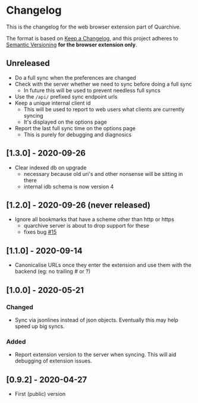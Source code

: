 # Changelog

This is the changelog for the web browser extension part of Quarchive.

The format is based on [Keep a
Changelog](https://keepachangelog.com/en/1.0.0/), and this project adheres to
[Semantic Versioning](https://semver.org/spec/v2.0.0.html) **for the browser
extension only**.

## Unreleased

- Do a full sync when the preferences are changed
- Check with the server whether we need to sync before doing a full sync
  - In future this will be used to prevent needless full syncs
- Use the `/api/` prefixed sync endpoint urls
- Keep a unique internal client id
  - This will be used to report to web users what clients are currently syncing
  - It's displayed on the options page
- Report the last full sync time on the options page
  - This is purely for debugging and diagnosics

## [1.3.0] - 2020-09-26

- Clear indexed db on upgrade
  - necessary because old uri's and other nonsense will be sitting in there
  - internal idb schema is now version 4

## [1.2.0] - 2020-09-26 (never released)

- Ignore all bookmarks that have a scheme other than http or https
  - quarchive server is about to drop support for these
  - fixes bug [#15](https://github.com/calpaterson/quarchive/issues/15)

## [1.1.0] - 2020-09-14

- Canonicalise URLs once they enter the extension and use them with the backend (eg: no trailing # or ?)

## [1.0.0] - 2020-05-21
### Changed

- Sync via jsonlines instead of json objects.  Eventually this may help speed up big syncs.

### Added

- Report extension version to the server when syncing.  This will aid debugging of extension issues.

## [0.9.2] - 2020-04-27

- First (public) version
